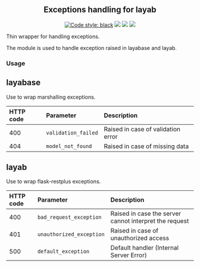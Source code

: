 <h2 align="center">Exceptions handling for layab</h2>

<p align="center">
<a href="https://github.com/psf/black"><img alt="Code style: black" src="https://img.shields.io/badge/code%20style-black-000000.svg"></a>
<a href='https://pse.tools.digital.engie.com/drm-all.gem/job/team/view/Python%20modules/job/layaberr/job/master/'><img src='https://pse.tools.digital.engie.com/drm-all.gem/buildStatus/icon?job=team/layaberr/master'></a>
<a href='https://pse.tools.digital.engie.com/drm-all.gem/job/team/view/Python%20modules/job/layaberr/job/master/cobertura/'><img src='https://pse.tools.digital.engie.com/drm-all.gem/buildStatus/icon?job=team/layaberr/master&config=testCoverage'></a>
<a href='https://pse.tools.digital.engie.com/drm-all.gem/job/team/view/Python%20modules/job/layaberr/job/master/lastSuccessfulBuild/testReport/'><img src='https://pse.tools.digital.engie.com/drm-all.gem/buildStatus/icon?job=team/layaberr/master&config=testCount'></a>
</p>

Thin wrapper for handling exceptions.

The module is used to handle exception raised in layabase and layab.

### Usage ###

## layabase ##

Use to wrap marshalling exceptions.

| HTTP code | Parameter           | Description                                    |
|:----------|:--------------------|:-----------------------------------------------|
| 400       | `validation_failed` | Raised in case of validation error             |
| 404       | `model_not_found`   | Raised in case of missing data                 |


## layab ##

Use to wrap flask-restplus exceptions.

| HTTP code | Parameter                | Description                                            |
|:----------|:-------------------------|:-------------------------------------------------------|
| 400       | `bad_request_exception`  | Raised in case the server cannot interpret the request |
| 401       | `unauthorized_exception` | Raised in case of unauthorized access                  |
| 500       | `default_exception`      | Default handler (Internal Server Error)                |
